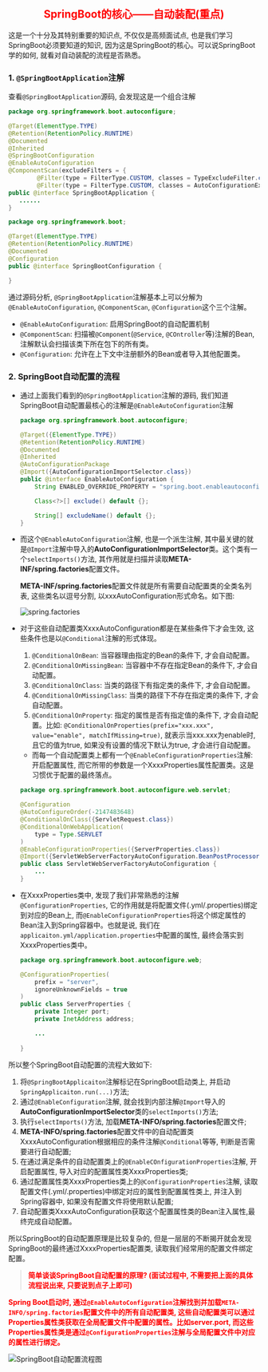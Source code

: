 ## <center><font color="red">SpringBoot的核心——自动装配(重点)</font></center>

这是一个十分及其特别重要的知识点, 不仅仅是高频面试点, 也是我们学习SpringBoot必须要知道的知识, 因为这是SpringBoot的核心。可以说SpringBoot学的如何, 就看对自动装配的流程是否熟悉。

### 1. `@SpringBootApplication`注解

查看`@SpringBootApplication`源码, 会发现这是一个组合注解

```java
package org.springframework.boot.autoconfigure;

@Target(ElementType.TYPE)
@Retention(RetentionPolicy.RUNTIME)
@Documented
@Inherited
@SpringBootConfiguration
@EnableAutoConfiguration
@ComponentScan(excludeFilters = {
        @Filter(type = FilterType.CUSTOM, classes = TypeExcludeFilter.class),
        @Filter(type = FilterType.CUSTOM, classes = AutoConfigurationExcludeFilter.class) })
public @interface SpringBootApplication {
   ......
}

package org.springframework.boot;

@Target(ElementType.TYPE)
@Retention(RetentionPolicy.RUNTIME)
@Documented
@Configuration
public @interface SpringBootConfiguration {

}
```

通过源码分析, `@SpringBootApplication`注解基本上可以分解为`@EnableAutoConfiguration`, `@ComponentScan`, `@Configuration`这个三个注解。

- `@EnableAutoConfiguration`: 启用SpringBoot的自动配置机制
- `@ComponentScan`: 扫描被`@Component`(`@Service`, `@COntroller`等)注解的Bean, 注解默认会扫描该类下所在包下的所有类。
- `@Configuration`: 允许在上下文中注册额外的Bean或者导入其他配置类。

### 2. SpringBoot自动配置的流程

- 通过上面我们看到的`@SpringBootApplication`注解的源码, 我们知道SpringBoot自动配置最核心的注解是`@EnableAutoConfiguration`注解

    ```java
    package org.springframework.boot.autoconfigure;

    @Target({ElementType.TYPE})
    @Retention(RetentionPolicy.RUNTIME)
    @Documented
    @Inherited
    @AutoConfigurationPackage
    @Import({AutoConfigurationImportSelector.class})
    public @interface EnableAutoConfiguration {
        String ENABLED_OVERRIDE_PROPERTY = "spring.boot.enableautoconfiguration";

        Class<?>[] exclude() default {};

        String[] excludeName() default {};
    }

    ```

- 而这个`@EnableAutoConfiguration`注解, 也是一个派生注解, 其中最关键的就是`@Import`注解中导入的**AutoConfigurationImportSelector**类。这个类有一个`selectImports()`方法, 其作用就是扫描并读取**META-INF/spring.factories**配置文件。 

    **META-INF/spring.factories**配置文件就是所有需要自动配置类的全类名列表, 这些类名以逗号分割, 以xxxAutoConfiguration形式命名。如下图:

    ![spring.factories](/image/spring_factories.png)

- 对于这些自动配置类XxxxAutoConfiguration都是在某些条件下才会生效, 这些条件也是以`@Conditional`注解的形式体现。

    1. `@ConditionalOnBean`: 当容器理由指定的Bean的条件下, 才会自动配置。
    2. `@ConditionalOnMissingBean`: 当容器中不存在指定Bean的条件下, 才会自动配置。
    3. `@ConditionalOnClass`: 当类的路径下有指定类的条件下, 才会自动配置。
    4. `@ConditionalOnMissingClass`: 当类的路径下不存在指定类的条件下, 才会自动配置。
    5. `@ConditionalOnProperty`: 指定的属性是否有指定值的条件下, 才会自动配置。比如: `@ConditionalOnProperties(prefix="xxx.xxx", value="enable", matchIfMissing=true)`, 就表示当xxx.xxx为enable时, 且它的值为true, 如果没有设置的情况下默认为true, 才会进行自动配置。

    - 而每一个自动配置类上都有一个`@EnableConfigurationProperties`注解: 开启配置属性, 而它所带的参数是一个XxxxProperties属性配置类。这是习惯优于配置的最终落点。

    ```java
    package org.springframework.boot.autoconfigure.web.servlet;

    @Configuration
    @AutoConfigureOrder(-2147483648)
    @ConditionalOnClass({ServletRequest.class})
    @ConditionalOnWebApplication(
        type = Type.SERVLET
    )
    @EnableConfigurationProperties({ServerProperties.class})
    @Import({ServletWebServerFactoryAutoConfiguration.BeanPostProcessorsRegistrar.class, EmbeddedTomcat.class, EmbeddedJetty.class, EmbeddedUndertow.class})
    public class ServletWebServerFactoryAutoConfiguration { 
        ... 
    }
    ```

- 在XxxxProperties类中, 发现了我们非常熟悉的注解`@ConfigurationProperties`, 它的作用就是将配置文件(.yml/.properties)绑定到对应的Bean上, 而`@EnableConfigurationProperties`将这个绑定属性的Bean注入到Spring容器中。也就是说, 我们在`applicaiton.yml/application.properties`中配置的属性, 最终会落实到XxxxProperties类中。

    ```java
    package org.springframework.boot.autoconfigure.web;

    @ConfigurationProperties(
        prefix = "server",
        ignoreUnknownFields = true
    )
    public class ServerProperties {
        private Integer port;
        private InetAddress address;

        ...
        
    }
    ```

所以整个SpringBoot自动配置的流程大致如下:

1. 将`@SpringBootApplicaiton`注解标记在SpringBoot启动类上, 并启动`SpringApplicaiton.run(...)`方法;
2. 通过`@EnableConfiguration`注解, 就会找到内部注解`@Import`导入的**AutoConfigurationImportSelector**类的`selectImports()`方法; 
3. 执行`selectImports()`方法, 加载**META-INFO/spring.factories**配置文件;
4. **META-INFO/spring.factories**配置文件中的自动配置类XxxxAutoConfiguration根据相应的条件注解`@Conditional`等等, 判断是否需要进行自动配置;
5. 在通过满足条件的自动配置类上的`@EnableCOnfigurationProperties`注解, 开启配置属性, 导入对应的配置属性类XxxxProperties类;
6. 通过配置属性类XxxxProperties类上的`@ConfigurationProperties`注解, 读取配置文件(.yml/.properties)中绑定对应的属性到配置属性类上, 并注入到Spring容器中, 如果没有配置文件将使用默认配置;
7. 自动配置类XxxxAutoConfiguration获取这个配置属性类的Bean注入属性,最终完成自动配置。

所以SpringBoot的自动配置原理是比较复杂的, 但是一层层的不断揭开就会发现SpringBoot的最终通过XxxxProperties配置类, 读取我们经常用的配置文件绑定配置。

> **<font color="red">简单谈谈SpringBoot自动配置的原理? (面试过程中, 不需要把上面的具体流程说出来, 只要说到点子上即可)</font>**

**<font color="red">Spring Boot启动时, 通过`@EnableAutoConfiguration`注解找到并加载`META-INFO/spring.factories`配置文件中的所有自动配置类, 这些自动配置类可以通过Properties属性类获取在全局配置文件中配置的属性。比如server.port, 而这些Properties属性类是通过`@ConfigurationProperties`注解与全局配置文件中对应的属性进行绑定。</font>**

![SpringBoot自动配置流程图](/image/SpringBootAutoConfig流程图.png)